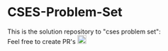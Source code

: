 # CSES-Problem-Set
 This is the solution repository to "cses problem set":</br>
 Feel free to create PR's 
 <img height="20" src="https://www.google.com/imgres?imgurl=https%3A%2F%2Fcses.fi%2Flogo.png%3F1&imgrefurl=https%3A%2F%2Fcses.fi%2Fproblemset%2F&tbnid=OeTQ0FHoUj_r4M&vet=12ahUKEwi88s-ipubuAhWbALcAHXwqAAAQMygAegUIARC1AQ..i&docid=ZgEA-OWEf9_9oM&w=400&h=144&q=cses&ved=2ahUKEwi88s-ipubuAhWbALcAHXwqAAAQMygAegUIARC1AQ">
